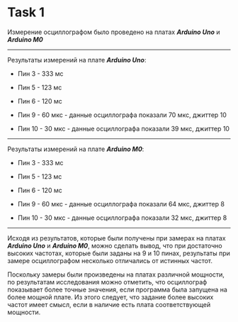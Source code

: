 # Task 1

Измерение осциллографом было проведено на платах ***Arduino Uno*** и ***Arduino M0***

--------------------------------------------------------------------------

Результаты измерений на плате ***Arduino Uno***: 

* Пин 3 - 333 мс

* Пин 5 - 123 мс

* Пин 6 - 120 мс

* Пин 9 - 60 мкс - данные осциллографа показали 70 мкс, джиттер 10

* Пин 10 - 30 мкс - данные осциллографа показали 39 мкс, джиттер 10

--------------------------------------------------------------------------

Результаты измерений на плате ***Arduino M0***: 

* Пин 3 - 333 мс

* Пин 5 - 123 мс

* Пин 6 - 120 мс

* Пин 9 - 60 мкс - данные осциллографа показали 64 мкс, джиттер 8

* Пин 10 - 30 мкс - данные осциллографа показали 32 мкс, джиттер 8

--------------------------------------------------------------------------

Исходя из результатов, которые были получены при замерах на платах ***Arduino Uno*** и ***Arduino M0***, можно сделать вывод, что при достаточно высоких частотах, которые были заданы на 9 и 10 пинах, результаты при замере осциллографом несколько отличались от истинных частот. 

Поскольку замеры были произведены на платах различной мощности, по результатам исследования можно отметить, что осциллограф показывает более точные значения, если программа была запущена на более мощной плате. Из этого следует, что задание более высоких частот имеет смысл, если в наличие есть плата соответствующей мощности.